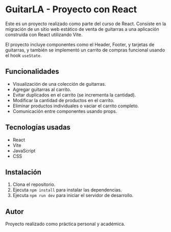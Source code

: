 # GuitarLA - Proyecto con React

Este es un proyecto realizado como parte del curso de React. Consiste en la migración de un sitio web estático de venta de guitarras a una aplicación construida con React utilizando Vite.

El proyecto incluye componentes como el Header, Footer, y tarjetas de guitarras, y también se implementó un carrito de compras funcional usando el hook `useState`.

## Funcionalidades

- Visualización de una colección de guitarras.
- Agregar guitarras al carrito.
- Evitar duplicados en el carrito (se incrementa la cantidad).
- Modificar la cantidad de productos en el carrito.
- Eliminar productos individuales o vaciar el carrito completo.
- Comunicación entre componentes usando props.

## Tecnologías usadas

- React
- Vite
- JavaScript
- CSS

## Instalación

1. Clona el repositorio.
2. Ejecuta `npm install` para instalar las dependencias.
3. Ejecuta `npm run dev` para iniciar el servidor de desarrollo.

## Autor

Proyecto realizado como práctica personal y académica.
